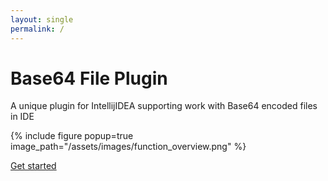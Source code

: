 ```yaml
---
layout: single
permalink: /
---
```


# Base64 File Plugin

A unique plugin for IntellijIDEA supporting work with Base64 encoded files in IDE

{% include figure popup=true image_path="/assets/images/function_overview.png" %}

<a href="/docs/overview/" class="btn btn--primary btn--large">Get started</a>







